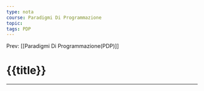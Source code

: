 ```yaml
---
type: nota
course: Paradigmi Di Programmazione
topic: 
tags: PDP
---
```


Prev: [[Paradigmi Di Programmazione(PDP)]]

# {{title}}
---
